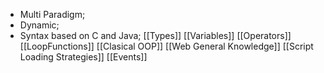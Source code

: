 - Multi Paradigm;
- Dynamic;
- Syntax based on C and Java;
[[Types]]
[[Variables]]
[[Operators]]
[[LoopFunctions]]
[[Clasical OOP]]
[[Web General Knowledge]]
[[Script Loading Strategies]]
[[Events]]